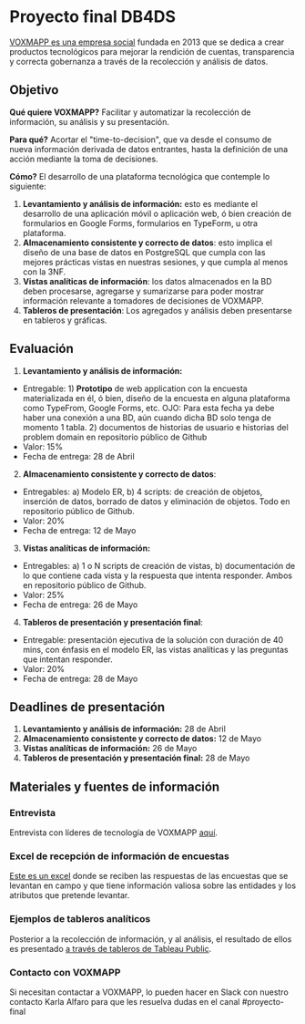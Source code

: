 # Proyecto final DB4DS

[VOXMAPP es una empresa social](http://voxmapp.com/) fundada en 2013 que se dedica a crear productos tecnológicos para mejorar la rendición de cuentas, transparencia y correcta gobernanza a través de la recolección y análisis de datos.

## Objetivo

**Qué quiere VOXMAPP?**
Facilitar y automatizar la recolección de información, su análisis y su presentación.

**Para qué?**
Acortar el "time-to-decision", que va desde el consumo de nueva información derivada de datos entrantes, hasta la definición de una acción mediante la toma de decisiones.

**Cómo?**
El desarrollo de una plataforma tecnológica que contemple lo siguiente:

1. **Levantamiento y análisis de información:** esto es mediante el desarrollo de una aplicación móvil o aplicación web, ó bien creación de formularios en Google Forms, formularios en TypeForm, u otra plataforma.
2. **Almacenamiento consistente y correcto de datos**: esto implica el diseño de una base de datos en PostgreSQL que cumpla con las mejores prácticas vistas en nuestras sesiones, y que cumpla al menos con la 3NF.
3. **Vistas analíticas de información**: los datos almacenados en la BD deben procesarse, agregarse y sumarizarse para poder mostrar información relevante a tomadores de decisiones de VOXMAPP.
4. **Tableros de presentación**: Los agregados y análisis deben presentarse en tableros y gráficas.

## Evaluación

1. **Levantamiento y análisis de información:**
  - Entregable: 1) **Prototipo** de web application con la encuesta materializada en él, ó bien, diseño de la encuesta en alguna plataforma como TypeFrom, Google Forms, etc. OJO: Para esta fecha ya debe haber una conexión a una BD, aún cuando dicha BD solo tenga de momento 1 tabla. 2) documentos de historias de usuario e historias del problem domain en repositorio público de Github
  - Valor: 15%
  - Fecha de entrega: 28 de Abril

2. **Almacenamiento consistente y correcto de datos**:
  - Entregables: a) Modelo ER, b) 4 scripts: de creación de objetos, inserción de datos, borrado de datos y eliminación de objetos. Todo en repositorio público de Github.
  - Valor: 20%
  - Fecha de entrega: 12 de Mayo

3. **Vistas analíticas de información:**
  - Entregables: a) 1 o N scripts de creación de vistas, b) documentación de lo que contiene cada vista y la respuesta que intenta responder. Ambos en repositorio público de Github.
  - Valor: 25%
  - Fecha de entrega: 26 de Mayo

4. **Tableros de presentación y presentación final**:
  - Entregable: presentación ejecutiva de la solución con duración de 40 mins, con énfasis en el modelo ER, las vistas analíticas y las preguntas que intentan responder.
  - Valor: 20%
  - Fecha de entrega: 28 de Mayo
 
## Deadlines de presentación

1. **Levantamiento y análisis de información:** 28 de Abril
2. **Almacenamiento consistente y correcto de datos:** 12 de Mayo
3. **Vistas analíticas de información:** 26 de Mayo
4. **Tableros de presentación y presentación final:** 28 de Mayo

## Materiales y fuentes de información

### Entrevista

Entrevista con líderes de tecnología de VOXMAPP [aquí](https://drive.google.com/file/d/1nmJc8-TnNmTRB2f9vgQaBdDTcNWo9Ovo/view?usp=sharing).

### Excel de recepción de información de encuestas

[Este es un excel](https://drive.google.com/file/d/1BpEPnfZlYcVG1LrNdxdGOZhUcYjAR8vS/view?usp=sharing) donde se reciben las respuestas de las encuestas que se levantan en campo y que tiene información valiosa sobre las entidades y los atributos que pretende levantar.

### Ejemplos de tableros analíticos

Posterior a la recolección de información, y al análisis, el resultado de ellos es presentado [a través de tableros de Tableau Public](https://public.tableau.com/profile/lorenzovoxmapp#!/).

### Contacto con VOXMAPP

Si necesitan contactar a VOXMAPP, lo pueden hacer en Slack con nuestro contacto Karla Alfaro para que les resuelva dudas en el canal #proyecto-final

